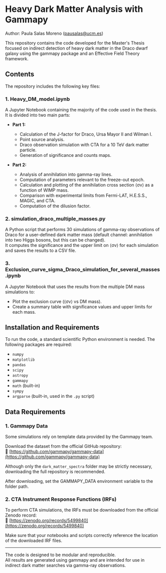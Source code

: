 # Heavy Dark Matter Analysis with Gammapy
Author: Paula Salas Moreno (pausalas@ucm.es)

This repository contains the code developed for the Master's Thesis focused on indirect detection of heavy dark matter in the Draco dwarf galaxy using the gammapy package and an Effective Field Theory framework.

## Contents

The repository includes the following key files:

### 1. Heavy_DM_model.ipynb
A Jupyter Notebook containing the majority of the code used in the thesis. It is divided into two main parts:

- **Part 1:** 
  - Calculation of the J-factor for Draco, Ursa Mayor II and Wilman I.
  - Point source analysis.
  - Draco observation simulation with CTA for a 10 TeV dark matter particle.
  - Generation of significance and counts maps.

- **Part 2:**  
  - Analysis of annihilation into gamma-ray lines.
  - Computation of parameters relevant to the freeze-out epoch.
  - Calculation and plotting of the annihilation cross section ⟨σv⟩ as a function of WIMP mass.
  - Comparison with experimental limits from Fermi-LAT, H.E.S.S., MAGIC, and CTA.
  - Computation of the dilusion factor.

### 2. simulation_draco_multiple_masses.py
A Python script that performs 30 simulations of gamma-ray observations of Draco for a user-defined dark matter mass (default channel: annihilation into two Higgs bosons, but this can be changed).  
It computes the significance and the upper limit on ⟨σv⟩ for each simulation and saves the results to a CSV file.

### 3. Exclusion_curve_sigma_Draco_simulation_for_several_masses.ipynb
A Jupyter Notebook that uses the results from the multiple DM mass simulations to:
- Plot the exclusion curve (⟨σv⟩ vs DM mass).
- Create a summary table with significance values and upper limits for each mass.
  
## Installation and Requirements

To run the code, a standard scientific Python environment is needed. The following packages are required:

- `numpy`
- `matplotlib`
- `pandas`
- `scipy`
- `astropy`
- `gammapy`
- `math` (built-in)
- `sympy`
- `argparse` (built-in, used in the `.py` script)
  
##  Data Requirements

### 1. Gammapy Data

Some simulations rely on template data provided by the Gammapy team.

Download the dataset from the official GitHub repository:  
🔗 [https://github.com/gammapy/gammapy-data](https://github.com/gammapy/gammapy-data)

Although only the `dark_matter_spectra` folder may be strictly necessary, downloading the full repository is recommended.

After downloading, set the GAMMAPY_DATA environment variable to the folder path.  

### 2. CTA Instrument Response Functions (IRFs)

To perform CTA simulations, the IRFs must be downloaded from the official Zenodo record:  
🔗 [https://zenodo.org/records/5499840](https://zenodo.org/records/5499840)

Make sure that your notebooks and scripts correctly reference the location of the downloaded IRF files.

---

 The code is designed to be modular and reproducible.  
All results are generated using gammapy and are intended for use in indirect dark matter searches via gamma-ray observations.

